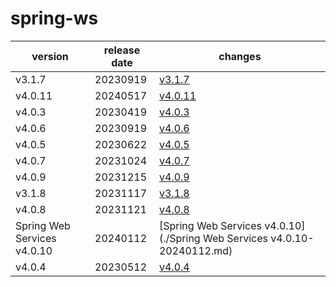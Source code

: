 # spring-ws

|           version           | release date |                                 changes                                  |
|-----------------------------|--------------|--------------------------------------------------------------------------|
| v3.1.7                      | 20230919     | [v3.1.7](./v3.1.7-20230919.md)                                           |
| v4.0.11                     | 20240517     | [v4.0.11](./v4.0.11-20240517.md)                                         |
| v4.0.3                      | 20230419     | [v4.0.3](./v4.0.3-20230419.md)                                           |
| v4.0.6                      | 20230919     | [v4.0.6](./v4.0.6-20230919.md)                                           |
| v4.0.5                      | 20230622     | [v4.0.5](./v4.0.5-20230622.md)                                           |
| v4.0.7                      | 20231024     | [v4.0.7](./v4.0.7-20231024.md)                                           |
| v4.0.9                      | 20231215     | [v4.0.9](./v4.0.9-20231215.md)                                           |
| v3.1.8                      | 20231117     | [v3.1.8](./v3.1.8-20231117.md)                                           |
| v4.0.8                      | 20231121     | [v4.0.8](./v4.0.8-20231121.md)                                           |
| Spring Web Services v4.0.10 | 20240112     | [Spring Web Services v4.0.10](./Spring Web Services v4.0.10-20240112.md) |
| v4.0.4                      | 20230512     | [v4.0.4](./v4.0.4-20230512.md)                                           |

